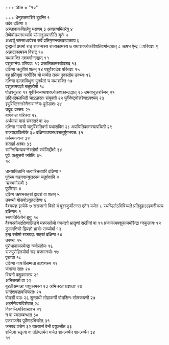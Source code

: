 +++
title = "१०"

+++
धेनुशतमाशिरे दुहन्ति १  
तदेव दक्षिणा २  
अच्छावाकविग्रहेषु भक्षणम् ३
अवघ्राणमितरेषु ४  
तेष्वेवोन्नयनमभ्यभि सोमानुन्नयन्तीति
श्रुतेः ५  
अध्वर्यू चमसाध्वर्यश्च सर्वे प्रतिगृणन्त्यच्छावाकाय
६  
द्वन्द्वानां प्रथमो राड् राजन्यस्य राज्यकामस्य ७
यथाशक्त्येकविंशतिवर्गान्दघात् ८
ऋषभ ऐन्द्र ःपरियज्ञः ९  
अन्नाद्यकामस्य विराट् १०  
यथाशक्ति
दशवर्गान्दद्यात् ११  
पशुराग्नेयः परियज्ञः १२
प्रजातिकामस्यौपशद १३  
दक्षिणा चतुर्विंशं शतम् १४
पशुर्वैश्वदेवः परियज्ञः १५  
बहु प्रतिगृह्य गरगीरिव
यो मन्येत तस्य पुनस्तोम उक्थ्यः १६  
दक्षिणा द्वादशमिथुना पुनर्वतां च
यथाशक्ति १७  
पशुकामयज्ञौ चतुष्टोमौ १८  
षोडश्युत्तरः १९
पूर्वस्मिन्यथाशक्त्येकशफान्दद्यात् २०
उभयानुत्तरस्मिन् २१  
उद्भिद्बलभिदौ चाऽऽहरतः संयुक्तौ २२
पूर्वेणेष्ट्वोत्तरेणाऽवश्यम् २३  
इषुरिष्टिरन्तरेणैनावाग्नेयः
पुरोडाशः २४  
उद्वृढः प्रस्तरः २५  
बाणवन्तः परिधयः २६  
अर्धमासं मासं
संवत्सरं वा २७  
दक्षिणा गायत्री चतुर्विंशतिवर्गा यथाशक्ति २८
अपचितिकामस्यापचिती २९  
राजयज्ञावित्येके ३०
दक्षिणाऽश्वरथश्चतुर्युगभयतः
३१  
कांस्यकवचः ३२  
शतार्हा अश्वाः ३३  
साग्निचित्यावग्नेस्तोमौ
सर्वजिद्दीक्षौ ३४  
पूर्वः पक्ष्युत्तरो ज्योतिः
३५  
१०

 

धान्याचितानि चत्वारिचत्वारि दक्षिणा १  
पूर्वस्य षड्गवान्युत्तरस्य
चतुर्गवानि २  
ऋषभगोसवौ ३  
पूर्वोराज्ञः ४  
दक्षिण ऋषभसहस्रं
द्वादशं वा शतम् ५  
उक्थ्यो गोसवोऽयुतदक्षिणः ६  
वैश्ययज्ञ इत्येके ७
सराजानो विशो यं पुरस्कुर्वीरन्त्स एतेन यजेत ८
स्थण्डिलेऽभिषिच्यते प्रतिदुहाऽऽहवनीयस्य
दक्षिणतः ९  
स्थपतिरित्येनं ब्रूयुः १०  
वैश्यस्तोमदक्षिणालिङ्गे
मरुत्स्तोमो गणयज्ञो भ्रातॄणां सखीनां वा ११
प्रजाकामपशुकामयोरैन्द्रा ग्नकुलायः १२
कुलदक्षिणो द्वियज्ञो भ्रात्रोः सख्योर्वा १३  
इन्द्र स्तोमो
राजयज्ञः सहस्रं दक्षिणा १४  
उक्थ्यः १५  
पुरोधाकामस्येन्द्रा
ग्न्योस्तोमः १६  
राजपुरोहितयोर्वा सह यजमानयोः १७  
पृथग्वा १८  
दक्षिणा
गायत्रीसम्पन्ना ब्राह्मणस्य १९  
जगत्या राज्ञः २०  
विघनौ
पशुकामस्य २१  
अभिचरतो वा २२  
बृहतीसम्पन्नाः पशुकामस्य २३
अभिचरतः प्रज्ञाताः २४  
सन्दंशवज्रावभिचरतः २५  
षोडशी वज्रः २६
शुण्ठाधी लोहाकर्णी षोडशिनः सोमक्रयणी २७  
अहर्गणेऽप्यविशेषात्
२८  
विश्वजित्परिवासाश्च २९  
न वा स्वसम्बन्धात् ३०  
एकराजमेव
पूर्वेणाऽभिचरेत् ३१  
जनपदं वज्रेण ३२
व्यत्यासं वेनौ प्रयुञ्जीत ३३  
शमित्वा स्तृत्वा वा
प्रतिष्ठामेन यजेत शान्त्यर्थेन शान्त्यर्थेन ३४  
११

 